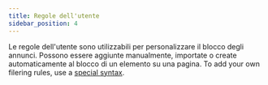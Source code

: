 ```yaml
---
title: Regole dell'utente
sidebar_position: 4
---
```


Le regole dell'utente sono utilizzabili per personalizzare il blocco degli annunci. Possono essere aggiunte manualmente, importate o create automaticamente al blocco di un elemento su una pagina. To add your own filering rules, use a [special syntax](/general/ad-filtering/create-own-filters).
